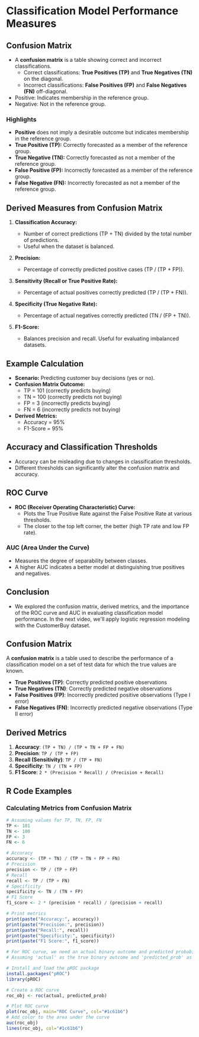 # Classification Model Performance Measures

## Confusion Matrix
- A **confusion matrix** is a table showing correct and incorrect classifications.
    - Correct classifications: **True Positives (TP)** and **True Negatives (TN)** on the diagonal.
    - Incorrect classifications: **False Positives (FP)** and **False Negatives (FN)** off-diagonal.
- Positive: Indicates membership in the reference group.
- Negative: Not in the reference group.

### Highlights
- **Positive** does not imply a desirable outcome but indicates membership in the reference group.
- **True Positive (TP):** Correctly forecasted as a member of the reference group.
- **True Negative (TN):** Correctly forecasted as not a member of the reference group.
- **False Positive (FP):** Incorrectly forecasted as a member of the reference group.
- **False Negative (FN):** Incorrectly forecasted as not a member of the reference group.

## Derived Measures from Confusion Matrix
1. **Classification Accuracy:**
    - Number of correct predictions (TP + TN) divided by the total number of predictions.
    - Useful when the dataset is balanced.

2. **Precision:**
    - Percentage of correctly predicted positive cases (TP / (TP + FP)).

3. **Sensitivity (Recall or True Positive Rate):**
    - Percentage of actual positives correctly predicted (TP / (TP + FN)).

4. **Specificity (True Negative Rate):**
    - Percentage of actual negatives correctly predicted (TN / (FP + TN)).

5. **F1-Score:**
    - Balances precision and recall. Useful for evaluating imbalanced datasets.

## Example Calculation
- **Scenario:** Predicting customer buy decisions (yes or no).
- **Confusion Matrix Outcome:**
    - TP = 101 (correctly predicts buying)
    - TN = 100 (correctly predicts not buying)
    - FP = 3 (incorrectly predicts buying)
    - FN = 6 (incorrectly predicts not buying)
- **Derived Metrics:**
    - Accuracy = 95%
    - F1-Score = 95%

## Accuracy and Classification Thresholds
- Accuracy can be misleading due to changes in classification thresholds.
- Different thresholds can significantly alter the confusion matrix and accuracy.

## ROC Curve
- **ROC (Receiver Operating Characteristic) Curve:**
    - Plots the True Positive Rate against the False Positive Rate at various thresholds.
    - The closer to the top left corner, the better (high TP rate and low FP rate).

### AUC (Area Under the Curve)
- Measures the degree of separability between classes.
- A higher AUC indicates a better model at distinguishing true positives and negatives.

## Conclusion
- We explored the confusion matrix, derived metrics, and the importance of the ROC curve and AUC in evaluating classification model performance. In the next video, we'll apply logistic regression modeling with the CustomerBuy dataset.

## Confusion Matrix

A **confusion matrix** is a table used to describe the performance of a classification model on a set of test data for which the true values are known.

- **True Positives (TP)**: Correctly predicted positive observations
- **True Negatives (TN)**: Correctly predicted negative observations
- **False Positives (FP)**: Incorrectly predicted positive observations (Type I error)
- **False Negatives (FN)**: Incorrectly predicted negative observations (Type II error)

## Derived Metrics

1. **Accuracy**: `(TP + TN) / (TP + TN + FP + FN)`
2. **Precision**: `TP / (TP + FP)`
3. **Recall (Sensitivity)**: `TP / (TP + FN)`
4. **Specificity**: `TN / (TN + FP)`
5. **F1 Score**: `2 * (Precision * Recall) / (Precision + Recall)`

## R Code Examples

### Calculating Metrics from Confusion Matrix

```r
# Assuming values for TP, TN, FP, FN
TP <- 101
TN <- 100
FP <- 3
FN <- 6

# Accuracy
accuracy <- (TP + TN) / (TP + TN + FP + FN)
# Precision
precision <- TP / (TP + FP)
# Recall
recall <- TP / (TP + FN)
# Specificity
specificity <- TN / (TN + FP)
# F1 Score
f1_score <- 2 * (precision * recall) / (precision + recall)

# Print metrics
print(paste("Accuracy:", accuracy))
print(paste("Precision:", precision))
print(paste("Recall:", recall))
print(paste("Specificity:", specificity))
print(paste("F1 Score:", f1_score))

# For ROC curve, we need an actual binary outcome and predicted probabilities.
# Assuming 'actual' as the true binary outcome and 'predicted_prob' as the predicted probability for the positive class.

# Install and load the pROC package
install.packages("pROC")
library(pROC)

# Create a ROC curve
roc_obj <- roc(actual, predicted_prob)

# Plot ROC curve
plot(roc_obj, main="ROC Curve", col="#1c61b6")
# Add color to the area under the curve
auc(roc_obj)
lines(roc_obj, col="#1c61b6")
```